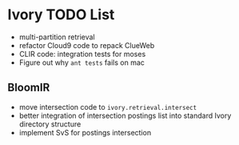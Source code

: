 Ivory TODO List
===============

+ multi-partition retrieval
+ refactor Cloud9 code to repack ClueWeb
+ CLIR code: integration tests for moses
+ Figure out why `ant tests` fails on mac

BloomIR
-------

+ move intersection code to `ivory.retrieval.intersect`
+ better integration of intersection postings list into standard Ivory directory structure
+ implement SvS for postings intersection

